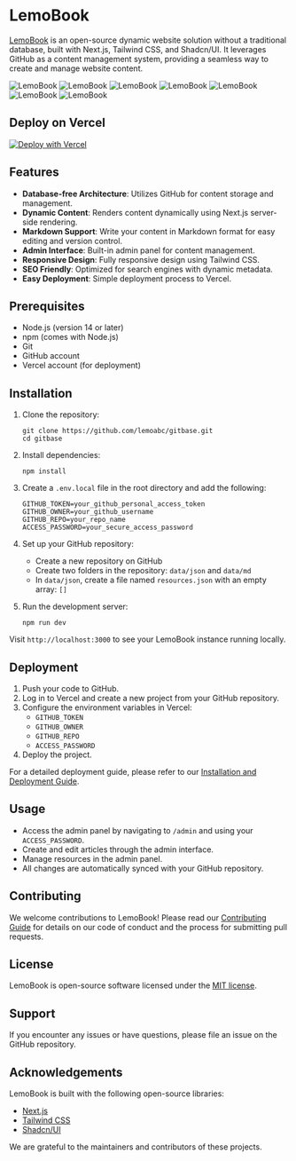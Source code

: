 # LemoBook

[LemoBook](https://lemobook.vercel.app/) is an open-source dynamic website solution without a traditional database, built with Next.js, Tailwind CSS, and Shadcn/UI. It leverages GitHub as a content management system, providing a seamless way to create and manage website content.

![LemoBook](./public/images/gititd/shili1.png)
![LemoBook](./public/images/gititd/shili2.png)
![LemoBook](./public/images/gititd/shili3.png)
![LemoBook](./public/images/gititd/shili7.png)
![LemoBook](./public/images/gititd/shili4.png)
![LemoBook](./public/images/gititd/shili5.png)
![LemoBook](./public/images/gititd/shili6.png)


## Deploy on Vercel

[![Deploy with Vercel](https://vercel.com/button)](https://vercel.com/new/clone?repository-url=https%3A%2F%2Fgithub.com%2Flemoabc%2FGitBase&project-name=LemoBook&repository-name=LemoBook&external-id=https%3A%2F%2Fgithub.com%2Flemoabc%2FGitBase%2Ftree%2Fmain)


## Features

- **Database-free Architecture**: Utilizes GitHub for content storage and management.
- **Dynamic Content**: Renders content dynamically using Next.js server-side rendering.
- **Markdown Support**: Write your content in Markdown format for easy editing and version control.
- **Admin Interface**: Built-in admin panel for content management.
- **Responsive Design**: Fully responsive design using Tailwind CSS.
- **SEO Friendly**: Optimized for search engines with dynamic metadata.
- **Easy Deployment**: Simple deployment process to Vercel.

## Prerequisites

- Node.js (version 14 or later)
- npm (comes with Node.js)
- Git
- GitHub account
- Vercel account (for deployment)

## Installation

1. Clone the repository:
   ```
   git clone https://github.com/lemoabc/gitbase.git
   cd gitbase
   ```

2. Install dependencies:
   ```
   npm install
   ```

3. Create a `.env.local` file in the root directory and add the following:
   ```
   GITHUB_TOKEN=your_github_personal_access_token
   GITHUB_OWNER=your_github_username
   GITHUB_REPO=your_repo_name
   ACCESS_PASSWORD=your_secure_access_password
   ```

4. Set up your GitHub repository:
   - Create a new repository on GitHub
   - Create two folders in the repository: `data/json` and `data/md`
   - In `data/json`, create a file named `resources.json` with an empty array: `[]`

5. Run the development server:
   ```
   npm run dev
   ```

Visit `http://localhost:3000` to see your LemoBook instance running locally.

## Deployment

1. Push your code to GitHub.
2. Log in to Vercel and create a new project from your GitHub repository.
3. Configure the environment variables in Vercel:
   - `GITHUB_TOKEN`
   - `GITHUB_OWNER`
   - `GITHUB_REPO`
   - `ACCESS_PASSWORD`
4. Deploy the project.

For a detailed deployment guide, please refer to our [Installation and Deployment Guide](https://lemobook.vercel.app/posts/gitbase-install-guide).

## Usage

- Access the admin panel by navigating to `/admin` and using your `ACCESS_PASSWORD`.
- Create and edit articles through the admin interface.
- Manage resources in the admin panel.
- All changes are automatically synced with your GitHub repository.

## Contributing

We welcome contributions to LemoBook! Please read our [Contributing Guide](https://lemobook.vercel.app/posts/how-to-contributing-to-gitbase) for details on our code of conduct and the process for submitting pull requests.

## License

LemoBook is open-source software licensed under the [MIT license](https://github.com/lemoabc/gitbase/?tab=MIT-1-ov-file).

## Support

If you encounter any issues or have questions, please file an issue on the GitHub repository.

## Acknowledgements

LemoBook is built with the following open-source libraries:
- [Next.js](https://nextjs.org/)
- [Tailwind CSS](https://tailwindcss.com/)
- [Shadcn/UI](https://ui.shadcn.com/)

We are grateful to the maintainers and contributors of these projects.